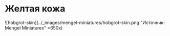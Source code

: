 # Желтая кожа

![hobgrot-skin](../_images/mengel-miniatures/hobgrot-skin.png "Источник: Mengel Miniatures" =650x)
